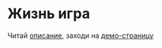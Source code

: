 # Жизнь игра

Читай [описание](https://ru.wikipedia.org/wiki/Жизнь_(игра)), заходи на [демо-страницу](https://aminin.github.io/life/life.html)
